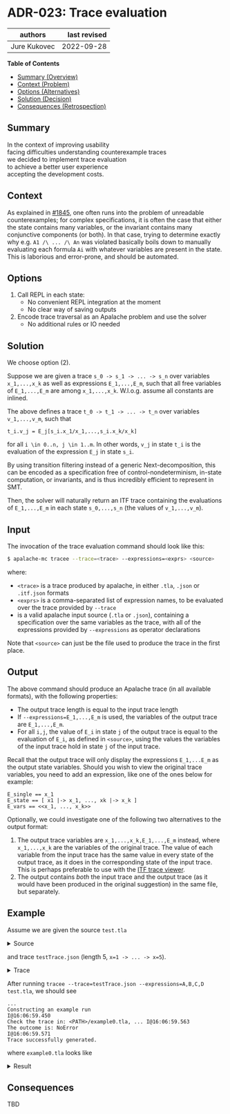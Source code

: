 # ADR-023: Trace evaluation

| authors                                | last revised    |
| -------------------------------------- | --------------: |
| Jure Kukovec                           | 2022-09-28      |

**Table of Contents**

- [Summary (Overview)](#summary)
- [Context (Problem)](#context)
- [Options (Alternatives)](#options)
- [Solution (Decision)](#solution)
- [Consequences (Retrospection)](#consequences)

## Summary

<!-- Statement to summarize, following the following formula: -->

In the context of improving usability\
facing difficulties understanding counterexample traces\
we decided to implement trace evaluation\
to achieve a better user experience\
accepting the development costs.

## Context

<!-- Communicates the forces at play (technical, political, social, project).
     This is the story explaining the problem we are looking to resolve.
-->
As explained in [#1845](https://github.com/informalsystems/apalache/issues/1845), one often runs into the problem of unreadable counterexamples; 
for complex specifications, it is often the case that either the state contains many variables, or the invariant contains many conjunctive components (or both).
In that case, trying to determine exactly why e.g. `A1 /\ ... /\ An` was violated basically boils down to manually evaluating each formula `Ai` with whatever variables are present in the state.
This is laborious and error-prone, and should be automated.


## Options

<!-- Communicate the options considered.
     This records evidence of our circumspection and documents the various alternatives
     considered but not adopted.
-->
1. Call REPL in each state:
    - No convenient REPL integration at the moment
    - No clear way of saving outputs
1. Encode trace traversal as an Apalache problem and use the solver
    - No additional rules or IO needed

## Solution

<!-- Communicates what solution was decided, and it is expected to solve the
     problem. -->

We choose option (2). 

Suppose we are given a trace `s_0 -> s_1 -> ... -> s_n` over variables `x_1,...,x_k` as well as expressions `E_1,...,E_m`, such that all free variables of `E_1,...,E_m` are among `x_1,...,x_k`. W.l.o.g. assume all constants are inlined.

The above defines a trace `t_0 -> t_1 -> ... -> t_n` over variables `v_1,...,v_m`, such that 
```
t_i.v_j = E_j[s_i.x_1/x_1,...,s_i.x_k/x_k]
```

for all `i \in 0..n, j \in 1..m`. In other words, `v_j` in state `t_i` is the evaluation of the expression `E_j` in state `s_i`.

By using transition filtering instead of a generic Next-decomposition, this can be encoded as a specification free of control-nondeterminism, in-state computation, or invariants, and is thus incredibly efficient to represent in SMT.

Then, the solver will naturally return an ITF trace containing the evaluations of `E_1,...,E_m` in each state `s_0,...,s_n` (the values of `v_1,...,v_m`).

## Input

The invocation of the trace evaluation command should look like this:
```sh
$ apalache-mc tracee --trace=<trace> --expressions=<exprs> <source>
```
where:
  - `<trace>` is a trace produced by apalache, in either `.tla`, `.json` or `.itf.json` formats
  - `<exprs>` is a comma-separated list of expression names, to be evaluated over the trace provided by `--trace`
  - <source> is a valid apalache input source (`.tla` or `.json`), containing a specification over the same variables as the trace, with all of the expressions provided by `--expressions` as operator declarations

Note that `<source>` can just be the file used to produce the trace in the first place.

## Output

The above command should produce an Apalache trace (in all available formats), with the following properties:
  - The output trace length is equal to the input trace length
  - If `--expressions=E_1,...,E_m` is used, the variables of the output trace are `E_1,...,E_m`.
  - For all `i,j`, the value of `E_i` in state `j` of the output trace is equal to the evaluation of `E_i`, as defined in `<source>`, using the values the variables of the input trace hold in state `j` of the input trace.

Recall that the output trace will only display the expressions `E_1,...E_m` as the output state variables. Should you wish to view the original trace variables, you need to add an expression, like one of the ones below for example:
```tla
E_single == x_1
E_state == [ x1 |-> x_1, ..., xk |-> x_k ]
E_vars == <<x_1, ..., x_k>>
```


Optionally, we could investigate one of the following two alternatives to the output format:
  1. The output trace variables are `x_1,...,x_k,E_1,...,E_m` instead, where `x_1,...,x_k` are the variables of the original trace. The value of each variable from the input trace has the same value in every state of the output trace, as it does in the corresponding state of the input trace.
  This is perhaps preferable to use with the [ITF trace viewer](https://github.com/informalsystems/vscode-itf-trace-viewer).
  2. The output contains _both_ the input trace and the output trace (as it would have been produced in the original suggestion) in the same file, but separately.


## Example

Assume we are given the source `test.tla`
<details>
<summary>Source</summary>

```tla
-------------------------- MODULE test -----------------------------

EXTENDS Integers

VARIABLE
  \* @type: Int;
  x

A == x * x
B == IF x < 3 THEN 0 ELSE 1
C == [y \in {1,2,4} |-> {y} ][x]
D == x % 2 = 0

Init == x = 1
Next == x' = x + 1

Inv == TRUE
  

=========================================================================
```
</details>

and trace `testTrace.json` (length 5, `x=1 -> ... -> x=5`).
<details>
<summary>Trace</summary>

```json
{
  "name": "ApalacheIR",
  "version": "1.0",
  "description": "https://apalache-mc.org/docs/adr/005adr-json.html",
  "modules": [
    {
      "kind": "TlaModule",
      "name": "counterexample",
      "declarations": [
        {
          "type": "() => Bool",
          "kind": "TlaOperDecl",
          "name": "ConstInit",
          "formalParams": [
            
          ],
          "isRecursive": false,
          "body": {
            "type": "Untyped",
            "kind": "ValEx",
            "value": {
              "kind": "TlaBool",
              "value": true
            }
          }
        },
        {
          "type": "() => Bool",
          "kind": "TlaOperDecl",
          "name": "State0",
          "formalParams": [
            
          ],
          "isRecursive": false,
          "body": {
            "type": "Bool",
            "kind": "OperEx",
            "oper": "AND",
            "args": [
              {
                "type": "Bool",
                "kind": "OperEx",
                "oper": "EQ",
                "args": [
                  {
                    "type": "Int",
                    "kind": "NameEx",
                    "name": "x"
                  },
                  {
                    "type": "Int",
                    "kind": "ValEx",
                    "value": {
                      "kind": "TlaInt",
                      "value": 1
                    }
                  }
                ]
              }
            ]
          }
        },
        {
          "type": "() => Bool",
          "kind": "TlaOperDecl",
          "name": "State1",
          "formalParams": [
            
          ],
          "isRecursive": false,
          "body": {
            "type": "Bool",
            "kind": "OperEx",
            "oper": "AND",
            "args": [
              {
                "type": "Bool",
                "kind": "OperEx",
                "oper": "EQ",
                "args": [
                  {
                    "type": "Int",
                    "kind": "NameEx",
                    "name": "x"
                  },
                  {
                    "type": "Int",
                    "kind": "ValEx",
                    "value": {
                      "kind": "TlaInt",
                      "value": 2
                    }
                  }
                ]
              }
            ]
          }
        },
        {
          "type": "() => Bool",
          "kind": "TlaOperDecl",
          "name": "State2",
          "formalParams": [
            
          ],
          "isRecursive": false,
          "body": {
            "type": "Bool",
            "kind": "OperEx",
            "oper": "AND",
            "args": [
              {
                "type": "Bool",
                "kind": "OperEx",
                "oper": "EQ",
                "args": [
                  {
                    "type": "Int",
                    "kind": "NameEx",
                    "name": "x"
                  },
                  {
                    "type": "Int",
                    "kind": "ValEx",
                    "value": {
                      "kind": "TlaInt",
                      "value": 3
                    }
                  }
                ]
              }
            ]
          }
        },
        {
          "type": "() => Bool",
          "kind": "TlaOperDecl",
          "name": "State3",
          "formalParams": [
            
          ],
          "isRecursive": false,
          "body": {
            "type": "Bool",
            "kind": "OperEx",
            "oper": "AND",
            "args": [
              {
                "type": "Bool",
                "kind": "OperEx",
                "oper": "EQ",
                "args": [
                  {
                    "type": "Int",
                    "kind": "NameEx",
                    "name": "x"
                  },
                  {
                    "type": "Int",
                    "kind": "ValEx",
                    "value": {
                      "kind": "TlaInt",
                      "value": 4
                    }
                  }
                ]
              }
            ]
          }
        },
        {
          "type": "() => Bool",
          "kind": "TlaOperDecl",
          "name": "State4",
          "formalParams": [
            
          ],
          "isRecursive": false,
          "body": {
            "type": "Bool",
            "kind": "OperEx",
            "oper": "AND",
            "args": [
              {
                "type": "Bool",
                "kind": "OperEx",
                "oper": "EQ",
                "args": [
                  {
                    "type": "Int",
                    "kind": "NameEx",
                    "name": "x"
                  },
                  {
                    "type": "Int",
                    "kind": "ValEx",
                    "value": {
                      "kind": "TlaInt",
                      "value": 5
                    }
                  }
                ]
              }
            ]
          }
        },
        {
          "type": "() => Bool",
          "kind": "TlaOperDecl",
          "name": "InvariantViolation",
          "formalParams": [
            
          ],
          "isRecursive": false,
          "body": {
            "type": "Bool",
            "kind": "ValEx",
            "value": {
              "kind": "TlaBool",
              "value": true
            }
          }
        }
      ]
    }
  ]
}
```

</details>

After running `tracee --trace=testTrace.json --expressions=A,B,C,D test.tla`, we should see
```
...
Constructing an example run                                       I@16:06:59.450
Check the trace in: <PATH>/example0.tla, ... I@16:06:59.563
The outcome is: NoError                                           I@16:06:59.571
Trace successfully generated.   
```

where `example0.tla` looks like

<details>
<summary>Result</summary>

```tla
---------------------------- MODULE counterexample ----------------------------

EXTENDS test

(* Constant initialization state *)
ConstInit == TRUE

(* Initial state *)
State0 == A = 1/\ B = 0/\ C = {1}/\ D = FALSE

(* Transition 0 to State1 *)
State1 == A = 4/\ B = 0/\ C = {2}/\ D = TRUE

(* Transition 1 to State2 *)
State2 == A = 9/\ B = 1/\ C = {}/\ D = FALSE

(* Transition 2 to State3 *)
State3 == A = 16/\ B = 1/\ C = {4}/\ D = TRUE

(* Transition 3 to State4 *)
State4 == A = 25/\ B = 1/\ C = {}/\ D = FALSE

(* The following formula holds true in the last state and violates the invariant *)
InvariantViolation == TRUE

================================================================================
(* Created by Apalache on Mon Oct 17 16:06:59 CEST 2022 *)
(* https://github.com/informalsystems/apalache *)
```

</details> 

## Consequences

<!-- Records the results of the decision over the long term.
     Did it work, not work, was changed, upgraded, etc.
-->

TBD

